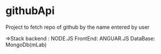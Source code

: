 # githubApi
Project to fetch repo of github by the name entered by user 

=>Stack
  backend : NODE.JS
  FrontEnd: ANGUAR.JS
  DataBase: MongoDb(mLab)
  
